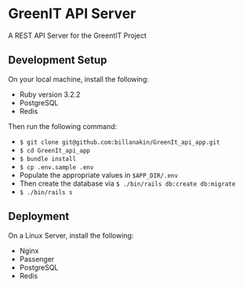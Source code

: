 # GreenIT API Server

A REST API Server for the GreentIT Project

## Development Setup

On your local machine, install the following:

- Ruby version 3.2.2
- PostgreSQL
- Redis

Then run the following command:

- `$ git clone git@github.com:billanakin/GreenIt_api_app.git`
- `$ cd GreenIt_api_app`
- `$ bundle install`
- `$ cp .env.sample .env`
- Populate the appropriate values in `$APP_DIR/.env`
- Then create the database via `$ ./bin/rails db:create db:migrate`
- `$ ./bin/rails s`

## Deployment

On a Linux Server, install the following:

- Nginx
- Passenger
- PostgreSQL
- Redis
